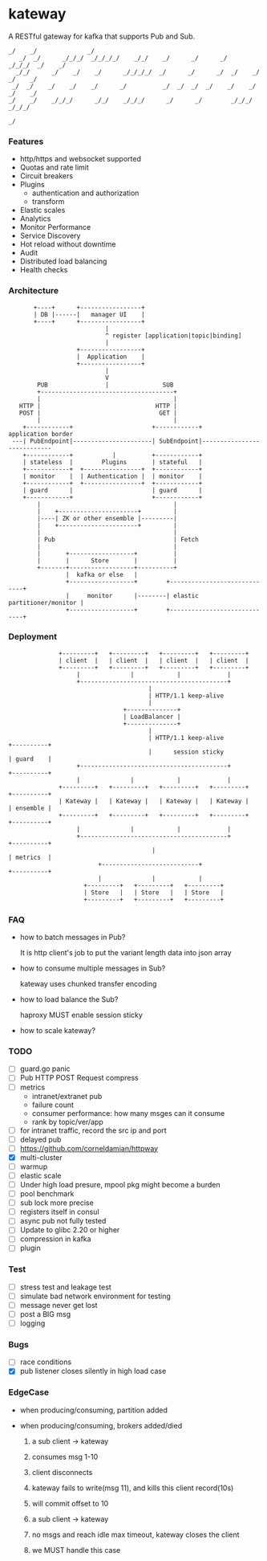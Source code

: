 # kateway

A RESTful gateway for kafka that supports Pub and Sub.

    _/    _/              _/
       _/  _/      _/_/_/  _/_/_/_/    _/_/    _/      _/      _/    _/_/_/  _/    _/
      _/_/      _/    _/    _/      _/_/_/_/  _/      _/      _/  _/    _/  _/    _/
     _/  _/    _/    _/    _/      _/          _/  _/  _/  _/    _/    _/  _/    _/
    _/    _/    _/_/_/      _/_/    _/_/_/      _/      _/        _/_/_/    _/_/_/
                                                                               _/

### Features

- http/https and websocket supported
- Quotas and rate limit
- Circuit breakers
- Plugins
  - authentication and authorization
  - transform
- Elastic scales
- Analytics
- Monitor Performance
- Service Discovery
- Hot reload without downtime
- Audit
- Distributed load balancing
- Health checks

### Architecture

           +----+      +-----------------+          
           | DB |------|   manager UI    |
           +----+      +-----------------+                                                  
                               |                                                           
                               ^ register [application|topic|binding]                       
                               |                                                          
                       +-----------------+                                                 
                       |  Application    |                                                
                       +-----------------+                                               
                               |                                                        
                               V                                                       
            PUB                |               SUB                                    
            +-------------------------------------+                                  
            |                                     |                                         
       HTTP |                                HTTP |                                        
       POST |                                 GET |                                       
            |                                     |                                      
        +------------+                      +------------+          application border  
     ---| PubEndpoint|----------------------| SubEndpoint|---------------------------- 
        +------------+           |          +------------+                            
        | stateless  |        Plugins       | stateful   |                           
        +------------+  +----------------+  +------------+                          
        | monitor    |  | Authentication |  | monitor    |                         
        +------------+  +----------------+  +------------+                        
        | guard      |                      | guard      |                       
        +------------+                      +------------+                      
            |                                     |    
            |    +----------------------+         |  
            |----| ZK or other ensemble |---------| 
            |    +----------------------+         |
            |                                     |    
            | Pub                                 | Fetch
            |                                     |                     
            |       +------------------+          |     
            |       |      Store       |          |    
            +-------+------------------+----------+   
                    |  kafka or else   |
                    +------------------+        +-----------------------------+
                    |     monitor      |--------| elastic partitioner/monitor |
                    +------------------+        +-----------------------------+


### Deployment

                  +---------+   +---------+   +---------+   +---------+      
                  | client  |   | client  |   | client  |   | client  |     
                  +---------+   +---------+   +---------+   +---------+    
                       |              |            |             |
                       +-----------------------------------------+        
                                           |
                                           | HTTP/1.1 keep-alive
                                           |     
                                    +--------------+
                                    | LoadBalancer |
                                    +--------------+
                                           |
                                           | HTTP/1.1 keep-alive             +----------+
                                           |      session sticky             | guard    |
                       +-----------------------------------------+           +----------+
                       |              |            |             |      
                  +---------+   +---------+   +---------+   +---------+      +----------+
                  | Kateway |   | Kateway |   | Kateway |   | Kateway |      | ensemble |
                  +---------+   +---------+   +---------+   +---------+      +----------+
                       |              |            |             |
                       +-----------------------------------------+           +----------+
                                            |                                | metrics  |
                             +---------------------------+                   +----------+
                             |              |            |             
                         +---------+   +---------+   +---------+   
                         | Store   |   | Store   |   | Store   |
                         +---------+   +---------+   +---------+   

### FAQ

- how to batch messages in Pub?

  It is http client's job to put the variant length data into json array

- how to consume multiple messages in Sub?

  kateway uses chunked transfer encoding

- how to load balance the Sub?

  haproxy MUST enable session sticky

- how to scale kateway?

### TODO

- [ ] guard.go panic
- [ ] Pub HTTP POST Request compress
- [ ] metrics
  - intranet/extranet pub
  - failure count
  - consumer performance: how many msges can it consume
  - rank by topic/ver/app
- [ ] for intranet traffic, record the src ip and port
- [ ] delayed pub
- [ ] https://github.com/corneldamian/httpway
- [X] multi-cluster
- [ ] warmup
- [ ] elastic scale
- [ ] Under high load presure, mpool pkg might become a burden
- [ ] pool benchmark
- [ ] sub lock more precise 
- [ ] registers itself in consul
- [ ] async pub not fully tested
- [ ] Update to glibc 2.20 or higher
- [ ] compression in kafka
- [ ] plugin

### Test

- [ ] stress test and leakage test
- [ ] simulate bad network environment for testing
- [ ] message never get lost
- [ ] post a BIG msg
- [ ] logging

### Bugs

- [ ] race conditions
- [X] pub listener closes silently in high load case

### EdgeCase

- when producing/consuming, partition added
- when producing/consuming, brokers added/died

    1. a sub client -> kateway
    2. consumes msg 1-10
    3. client disconnects 
    4. kateway fails to write(msg 11), and kills this client record(10s)
    5. will commit offset to 10

    1. a sub client -> kateway
    2. no msgs and reach idle max timeout, kateway closes the client
    3. we MUST handle this case

